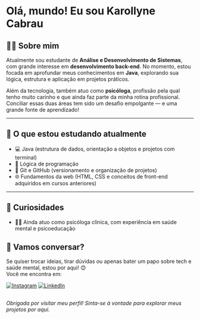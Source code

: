 # Olá, mundo! Eu sou Karollyne Cabrau

## 👩‍💻 Sobre mim

Atualmente sou estudante de **Análise e Desenvolvimento de Sistemas**, com grande interesse em **desenvolvimento back-end**. No momento, estou focada em aprofundar meus conhecimentos em **Java**, explorando sua lógica, estrutura e aplicação em projetos práticos.

Além da tecnologia, também atuo como **psicóloga**, profissão pela qual tenho muito carinho e que ainda faz parte da minha rotina profissional. Conciliar essas duas áreas tem sido um desafio empolgante — e uma grande fonte de aprendizado!

---

## 🚀 O que estou estudando atualmente

- 💻 Java (estrutura de dados, orientação a objetos e projetos com terminal)
- 🧠 Lógica de programação
- 🔁 Git e GitHub (versionamento e organização de projetos)
- 🌐 Fundamentos da web (HTML, CSS e conceitos de front-end adquiridos em cursos anteriores)

---

## 🌱 Curiosidades

- 👩‍⚕️ Ainda atuo como psicóloga clínica, com experiência em saúde mental e psicoeducação

## 💬 Vamos conversar?

Se quiser trocar ideias, tirar dúvidas ou apenas bater um papo sobre tech e saúde mental, estou por aqui! 😊  
Você me encontra em:

[![Instagram](https://img.shields.io/badge/-Instagram-E4405F?style=for-the-badge&logo=instagram&logoColor=white)](https://instagram.com/karollynecabrau) [![LinkedIn](https://img.shields.io/badge/-LinkedIn-0077B5?style=for-the-badge&logo=linkedin&logoColor=white)](https://www.linkedin.com/in/karollynecabrau/)

##

 *Obrigada por visitar meu perfil! Sinta-se à vontade para explorar meus projetos por aqui.*

